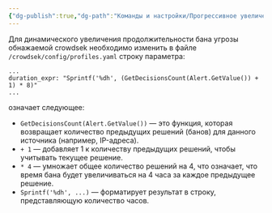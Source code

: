 ```yaml
---
{"dg-publish":true,"dg-path":"Команды и настройки/Прогрессивное увеличение времени бана для Crowdsec.md","permalink":"/komandy-i-nastrojki/progressivnoe-uvelichenie-vremeni-bana-dlya-crowdsec/","tags":[""],"updated":"2024-10-09T00:42:21+03:00"}
---
```



Для динамического увеличения продолжительности бана угрозы обнажаемой  crowdsek необходимо изменить в файле `/crowdsek/config/profiles.yaml` строку параметра:
```shell
...
duration_expr: "Sprintf('%dh', (GetDecisionsCount(Alert.GetValue()) + 1) * 8)"
...
```

означает следующее:
- `GetDecisionsCount(Alert.GetValue())` — это функция, которая возвращает количество предыдущих решений (банов) для данного источника (например, IP-адреса).
- `+ 1` — добавляет 1 к количеству предыдущих решений, чтобы учитывать текущее решение.
- `* 4` — умножает общее количество решений на 4, что означает, что время бана будет увеличиваться на 4 часа за каждое предыдущее решение.
- `Sprintf('%dh', ...)` — форматирует результат в строку, представляющую количество часов.